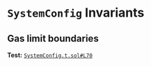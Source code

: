 # `SystemConfig` Invariants

## Gas limit boundaries
**Test:** [`SystemConfig.t.sol#L70`](../test/invariants/SystemConfig.t.sol#L70)

